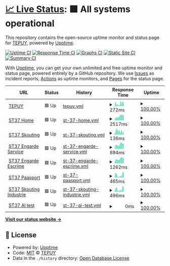 # [📈 Live Status](https://uptime.tepuy.site): <!--live status--> **🟩 All systems operational**

This repository contains the open-source uptime monitor and status page for [TEPUY](https://tepuy.site), powered by [Upptime](https://github.com/upptime/upptime).

[![Uptime CI](https://github.com/figueredoalvarez/upptime/workflows/Uptime%20CI/badge.svg)](https://github.com/figueredoalvarez/upptime/actions?query=workflow%3A%22Uptime+CI%22)
[![Response Time CI](https://github.com/figueredoalvarez/upptime/workflows/Response%20Time%20CI/badge.svg)](https://github.com/figueredoalvarez/upptime/actions?query=workflow%3A%22Response+Time+CI%22)
[![Graphs CI](https://github.com/figueredoalvarez/upptime/workflows/Graphs%20CI/badge.svg)](https://github.com/figueredoalvarez/upptime/actions?query=workflow%3A%22Graphs+CI%22)
[![Static Site CI](https://github.com/figueredoalvarez/upptime/workflows/Static%20Site%20CI/badge.svg)](https://github.com/figueredoalvarez/upptime/actions?query=workflow%3A%22Static+Site+CI%22)
[![Summary CI](https://github.com/figueredoalvarez/upptime/workflows/Summary%20CI/badge.svg)](https://github.com/figueredoalvarez/upptime/actions?query=workflow%3A%22Summary+CI%22)

With [Upptime](https://upptime.js.org), you can get your own unlimited and free uptime monitor and status page, powered entirely by a GitHub repository. We use [Issues](https://github.com/figueredoalvarez/upptime/issues) as incident reports, [Actions](https://github.com/figueredoalvarez/upptime/actions) as uptime monitors, and [Pages](https://uptime.tepuy.site) for the status page.

<!--start: status pages-->
<!-- This summary is generated by Upptime (https://github.com/upptime/upptime) -->
<!-- Do not edit this manually, your changes will be overwritten -->
<!-- prettier-ignore -->
| URL | Status | History | Response Time | Uptime |
| --- | ------ | ------- | ------------- | ------ |
| <img alt="" src="https://favicons.githubusercontent.com/tepuy.site" height="13"> [TEPUY](https://tepuy.site) | 🟩 Up | [tepuy.yml](https://github.com/figueredoalvarez/upptime/commits/HEAD/history/tepuy.yml) | <details><summary><img alt="Response time graph" src="./graphs/tepuy/response-time-week.png" height="20"> 272ms</summary><br><a href="https://uptime.tepuy.site/history/tepuy"><img alt="Response time 173" src="https://img.shields.io/endpoint?url=https%3A%2F%2Fraw.githubusercontent.com%2Ffigueredoalvarez%2Fupptime%2FHEAD%2Fapi%2Ftepuy%2Fresponse-time.json"></a><br><a href="https://uptime.tepuy.site/history/tepuy"><img alt="24-hour response time 283" src="https://img.shields.io/endpoint?url=https%3A%2F%2Fraw.githubusercontent.com%2Ffigueredoalvarez%2Fupptime%2FHEAD%2Fapi%2Ftepuy%2Fresponse-time-day.json"></a><br><a href="https://uptime.tepuy.site/history/tepuy"><img alt="7-day response time 272" src="https://img.shields.io/endpoint?url=https%3A%2F%2Fraw.githubusercontent.com%2Ffigueredoalvarez%2Fupptime%2FHEAD%2Fapi%2Ftepuy%2Fresponse-time-week.json"></a><br><a href="https://uptime.tepuy.site/history/tepuy"><img alt="30-day response time 198" src="https://img.shields.io/endpoint?url=https%3A%2F%2Fraw.githubusercontent.com%2Ffigueredoalvarez%2Fupptime%2FHEAD%2Fapi%2Ftepuy%2Fresponse-time-month.json"></a><br><a href="https://uptime.tepuy.site/history/tepuy"><img alt="1-year response time 173" src="https://img.shields.io/endpoint?url=https%3A%2F%2Fraw.githubusercontent.com%2Ffigueredoalvarez%2Fupptime%2FHEAD%2Fapi%2Ftepuy%2Fresponse-time-year.json"></a></details> | <details><summary><a href="https://uptime.tepuy.site/history/tepuy">100.00%</a></summary><a href="https://uptime.tepuy.site/history/tepuy"><img alt="All-time uptime 60.16%" src="https://img.shields.io/endpoint?url=https%3A%2F%2Fraw.githubusercontent.com%2Ffigueredoalvarez%2Fupptime%2FHEAD%2Fapi%2Ftepuy%2Fuptime.json"></a><br><a href="https://uptime.tepuy.site/history/tepuy"><img alt="24-hour uptime 100.00%" src="https://img.shields.io/endpoint?url=https%3A%2F%2Fraw.githubusercontent.com%2Ffigueredoalvarez%2Fupptime%2FHEAD%2Fapi%2Ftepuy%2Fuptime-day.json"></a><br><a href="https://uptime.tepuy.site/history/tepuy"><img alt="7-day uptime 100.00%" src="https://img.shields.io/endpoint?url=https%3A%2F%2Fraw.githubusercontent.com%2Ffigueredoalvarez%2Fupptime%2FHEAD%2Fapi%2Ftepuy%2Fuptime-week.json"></a><br><a href="https://uptime.tepuy.site/history/tepuy"><img alt="30-day uptime 50.11%" src="https://img.shields.io/endpoint?url=https%3A%2F%2Fraw.githubusercontent.com%2Ffigueredoalvarez%2Fupptime%2FHEAD%2Fapi%2Ftepuy%2Fuptime-month.json"></a><br><a href="https://uptime.tepuy.site/history/tepuy"><img alt="1-year uptime 60.16%" src="https://img.shields.io/endpoint?url=https%3A%2F%2Fraw.githubusercontent.com%2Ffigueredoalvarez%2Fupptime%2FHEAD%2Fapi%2Ftepuy%2Fuptime-year.json"></a></details>
| <img alt="" src="https://favicons.githubusercontent.com/www.st37.fr" height="13"> [ST37 Home](https://www.st37.fr) | 🟩 Up | [st-37-home.yml](https://github.com/figueredoalvarez/upptime/commits/HEAD/history/st-37-home.yml) | <details><summary><img alt="Response time graph" src="./graphs/st-37-home/response-time-week.png" height="20"> 2517ms</summary><br><a href="https://uptime.tepuy.site/history/st-37-home"><img alt="Response time 2435" src="https://img.shields.io/endpoint?url=https%3A%2F%2Fraw.githubusercontent.com%2Ffigueredoalvarez%2Fupptime%2FHEAD%2Fapi%2Fst-37-home%2Fresponse-time.json"></a><br><a href="https://uptime.tepuy.site/history/st-37-home"><img alt="24-hour response time 2021" src="https://img.shields.io/endpoint?url=https%3A%2F%2Fraw.githubusercontent.com%2Ffigueredoalvarez%2Fupptime%2FHEAD%2Fapi%2Fst-37-home%2Fresponse-time-day.json"></a><br><a href="https://uptime.tepuy.site/history/st-37-home"><img alt="7-day response time 2517" src="https://img.shields.io/endpoint?url=https%3A%2F%2Fraw.githubusercontent.com%2Ffigueredoalvarez%2Fupptime%2FHEAD%2Fapi%2Fst-37-home%2Fresponse-time-week.json"></a><br><a href="https://uptime.tepuy.site/history/st-37-home"><img alt="30-day response time 2541" src="https://img.shields.io/endpoint?url=https%3A%2F%2Fraw.githubusercontent.com%2Ffigueredoalvarez%2Fupptime%2FHEAD%2Fapi%2Fst-37-home%2Fresponse-time-month.json"></a><br><a href="https://uptime.tepuy.site/history/st-37-home"><img alt="1-year response time 2435" src="https://img.shields.io/endpoint?url=https%3A%2F%2Fraw.githubusercontent.com%2Ffigueredoalvarez%2Fupptime%2FHEAD%2Fapi%2Fst-37-home%2Fresponse-time-year.json"></a></details> | <details><summary><a href="https://uptime.tepuy.site/history/st-37-home">100.00%</a></summary><a href="https://uptime.tepuy.site/history/st-37-home"><img alt="All-time uptime 99.91%" src="https://img.shields.io/endpoint?url=https%3A%2F%2Fraw.githubusercontent.com%2Ffigueredoalvarez%2Fupptime%2FHEAD%2Fapi%2Fst-37-home%2Fuptime.json"></a><br><a href="https://uptime.tepuy.site/history/st-37-home"><img alt="24-hour uptime 100.00%" src="https://img.shields.io/endpoint?url=https%3A%2F%2Fraw.githubusercontent.com%2Ffigueredoalvarez%2Fupptime%2FHEAD%2Fapi%2Fst-37-home%2Fuptime-day.json"></a><br><a href="https://uptime.tepuy.site/history/st-37-home"><img alt="7-day uptime 100.00%" src="https://img.shields.io/endpoint?url=https%3A%2F%2Fraw.githubusercontent.com%2Ffigueredoalvarez%2Fupptime%2FHEAD%2Fapi%2Fst-37-home%2Fuptime-week.json"></a><br><a href="https://uptime.tepuy.site/history/st-37-home"><img alt="30-day uptime 99.88%" src="https://img.shields.io/endpoint?url=https%3A%2F%2Fraw.githubusercontent.com%2Ffigueredoalvarez%2Fupptime%2FHEAD%2Fapi%2Fst-37-home%2Fuptime-month.json"></a><br><a href="https://uptime.tepuy.site/history/st-37-home"><img alt="1-year uptime 99.91%" src="https://img.shields.io/endpoint?url=https%3A%2F%2Fraw.githubusercontent.com%2Ffigueredoalvarez%2Fupptime%2FHEAD%2Fapi%2Fst-37-home%2Fuptime-year.json"></a></details>
| <img alt="" src="https://favicons.githubusercontent.com/skouting.st37.fr" height="13"> [ST37 Skouting](https://skouting.st37.fr) | 🟩 Up | [st-37-skouting.yml](https://github.com/figueredoalvarez/upptime/commits/HEAD/history/st-37-skouting.yml) | <details><summary><img alt="Response time graph" src="./graphs/st-37-skouting/response-time-week.png" height="20"> 136ms</summary><br><a href="https://uptime.tepuy.site/history/st-37-skouting"><img alt="Response time 165" src="https://img.shields.io/endpoint?url=https%3A%2F%2Fraw.githubusercontent.com%2Ffigueredoalvarez%2Fupptime%2FHEAD%2Fapi%2Fst-37-skouting%2Fresponse-time.json"></a><br><a href="https://uptime.tepuy.site/history/st-37-skouting"><img alt="24-hour response time 215" src="https://img.shields.io/endpoint?url=https%3A%2F%2Fraw.githubusercontent.com%2Ffigueredoalvarez%2Fupptime%2FHEAD%2Fapi%2Fst-37-skouting%2Fresponse-time-day.json"></a><br><a href="https://uptime.tepuy.site/history/st-37-skouting"><img alt="7-day response time 136" src="https://img.shields.io/endpoint?url=https%3A%2F%2Fraw.githubusercontent.com%2Ffigueredoalvarez%2Fupptime%2FHEAD%2Fapi%2Fst-37-skouting%2Fresponse-time-week.json"></a><br><a href="https://uptime.tepuy.site/history/st-37-skouting"><img alt="30-day response time 166" src="https://img.shields.io/endpoint?url=https%3A%2F%2Fraw.githubusercontent.com%2Ffigueredoalvarez%2Fupptime%2FHEAD%2Fapi%2Fst-37-skouting%2Fresponse-time-month.json"></a><br><a href="https://uptime.tepuy.site/history/st-37-skouting"><img alt="1-year response time 165" src="https://img.shields.io/endpoint?url=https%3A%2F%2Fraw.githubusercontent.com%2Ffigueredoalvarez%2Fupptime%2FHEAD%2Fapi%2Fst-37-skouting%2Fresponse-time-year.json"></a></details> | <details><summary><a href="https://uptime.tepuy.site/history/st-37-skouting">100.00%</a></summary><a href="https://uptime.tepuy.site/history/st-37-skouting"><img alt="All-time uptime 100.00%" src="https://img.shields.io/endpoint?url=https%3A%2F%2Fraw.githubusercontent.com%2Ffigueredoalvarez%2Fupptime%2FHEAD%2Fapi%2Fst-37-skouting%2Fuptime.json"></a><br><a href="https://uptime.tepuy.site/history/st-37-skouting"><img alt="24-hour uptime 100.00%" src="https://img.shields.io/endpoint?url=https%3A%2F%2Fraw.githubusercontent.com%2Ffigueredoalvarez%2Fupptime%2FHEAD%2Fapi%2Fst-37-skouting%2Fuptime-day.json"></a><br><a href="https://uptime.tepuy.site/history/st-37-skouting"><img alt="7-day uptime 100.00%" src="https://img.shields.io/endpoint?url=https%3A%2F%2Fraw.githubusercontent.com%2Ffigueredoalvarez%2Fupptime%2FHEAD%2Fapi%2Fst-37-skouting%2Fuptime-week.json"></a><br><a href="https://uptime.tepuy.site/history/st-37-skouting"><img alt="30-day uptime 100.00%" src="https://img.shields.io/endpoint?url=https%3A%2F%2Fraw.githubusercontent.com%2Ffigueredoalvarez%2Fupptime%2FHEAD%2Fapi%2Fst-37-skouting%2Fuptime-month.json"></a><br><a href="https://uptime.tepuy.site/history/st-37-skouting"><img alt="1-year uptime 100.00%" src="https://img.shields.io/endpoint?url=https%3A%2F%2Fraw.githubusercontent.com%2Ffigueredoalvarez%2Fupptime%2FHEAD%2Fapi%2Fst-37-skouting%2Fuptime-year.json"></a></details>
| <img alt="" src="https://favicons.githubusercontent.com/engarde-service.com" height="13"> [ST37 Engarde Service](https://engarde-service.com) | 🟩 Up | [st-37-engarde-service.yml](https://github.com/figueredoalvarez/upptime/commits/HEAD/history/st-37-engarde-service.yml) | <details><summary><img alt="Response time graph" src="./graphs/st-37-engarde-service/response-time-week.png" height="20"> 894ms</summary><br><a href="https://uptime.tepuy.site/history/st-37-engarde-service"><img alt="Response time 736" src="https://img.shields.io/endpoint?url=https%3A%2F%2Fraw.githubusercontent.com%2Ffigueredoalvarez%2Fupptime%2FHEAD%2Fapi%2Fst-37-engarde-service%2Fresponse-time.json"></a><br><a href="https://uptime.tepuy.site/history/st-37-engarde-service"><img alt="24-hour response time 913" src="https://img.shields.io/endpoint?url=https%3A%2F%2Fraw.githubusercontent.com%2Ffigueredoalvarez%2Fupptime%2FHEAD%2Fapi%2Fst-37-engarde-service%2Fresponse-time-day.json"></a><br><a href="https://uptime.tepuy.site/history/st-37-engarde-service"><img alt="7-day response time 894" src="https://img.shields.io/endpoint?url=https%3A%2F%2Fraw.githubusercontent.com%2Ffigueredoalvarez%2Fupptime%2FHEAD%2Fapi%2Fst-37-engarde-service%2Fresponse-time-week.json"></a><br><a href="https://uptime.tepuy.site/history/st-37-engarde-service"><img alt="30-day response time 774" src="https://img.shields.io/endpoint?url=https%3A%2F%2Fraw.githubusercontent.com%2Ffigueredoalvarez%2Fupptime%2FHEAD%2Fapi%2Fst-37-engarde-service%2Fresponse-time-month.json"></a><br><a href="https://uptime.tepuy.site/history/st-37-engarde-service"><img alt="1-year response time 736" src="https://img.shields.io/endpoint?url=https%3A%2F%2Fraw.githubusercontent.com%2Ffigueredoalvarez%2Fupptime%2FHEAD%2Fapi%2Fst-37-engarde-service%2Fresponse-time-year.json"></a></details> | <details><summary><a href="https://uptime.tepuy.site/history/st-37-engarde-service">100.00%</a></summary><a href="https://uptime.tepuy.site/history/st-37-engarde-service"><img alt="All-time uptime 100.00%" src="https://img.shields.io/endpoint?url=https%3A%2F%2Fraw.githubusercontent.com%2Ffigueredoalvarez%2Fupptime%2FHEAD%2Fapi%2Fst-37-engarde-service%2Fuptime.json"></a><br><a href="https://uptime.tepuy.site/history/st-37-engarde-service"><img alt="24-hour uptime 100.00%" src="https://img.shields.io/endpoint?url=https%3A%2F%2Fraw.githubusercontent.com%2Ffigueredoalvarez%2Fupptime%2FHEAD%2Fapi%2Fst-37-engarde-service%2Fuptime-day.json"></a><br><a href="https://uptime.tepuy.site/history/st-37-engarde-service"><img alt="7-day uptime 100.00%" src="https://img.shields.io/endpoint?url=https%3A%2F%2Fraw.githubusercontent.com%2Ffigueredoalvarez%2Fupptime%2FHEAD%2Fapi%2Fst-37-engarde-service%2Fuptime-week.json"></a><br><a href="https://uptime.tepuy.site/history/st-37-engarde-service"><img alt="30-day uptime 100.00%" src="https://img.shields.io/endpoint?url=https%3A%2F%2Fraw.githubusercontent.com%2Ffigueredoalvarez%2Fupptime%2FHEAD%2Fapi%2Fst-37-engarde-service%2Fuptime-month.json"></a><br><a href="https://uptime.tepuy.site/history/st-37-engarde-service"><img alt="1-year uptime 100.00%" src="https://img.shields.io/endpoint?url=https%3A%2F%2Fraw.githubusercontent.com%2Ffigueredoalvarez%2Fupptime%2FHEAD%2Fapi%2Fst-37-engarde-service%2Fuptime-year.json"></a></details>
| <img alt="" src="https://favicons.githubusercontent.com/www.engarde-escrime.com" height="13"> [ST37 Engarde Escrime](https://www.engarde-escrime.com) | 🟩 Up | [st-37-engarde-escrime.yml](https://github.com/figueredoalvarez/upptime/commits/HEAD/history/st-37-engarde-escrime.yml) | <details><summary><img alt="Response time graph" src="./graphs/st-37-engarde-escrime/response-time-week.png" height="20"> 1262ms</summary><br><a href="https://uptime.tepuy.site/history/st-37-engarde-escrime"><img alt="Response time 1040" src="https://img.shields.io/endpoint?url=https%3A%2F%2Fraw.githubusercontent.com%2Ffigueredoalvarez%2Fupptime%2FHEAD%2Fapi%2Fst-37-engarde-escrime%2Fresponse-time.json"></a><br><a href="https://uptime.tepuy.site/history/st-37-engarde-escrime"><img alt="24-hour response time 1559" src="https://img.shields.io/endpoint?url=https%3A%2F%2Fraw.githubusercontent.com%2Ffigueredoalvarez%2Fupptime%2FHEAD%2Fapi%2Fst-37-engarde-escrime%2Fresponse-time-day.json"></a><br><a href="https://uptime.tepuy.site/history/st-37-engarde-escrime"><img alt="7-day response time 1262" src="https://img.shields.io/endpoint?url=https%3A%2F%2Fraw.githubusercontent.com%2Ffigueredoalvarez%2Fupptime%2FHEAD%2Fapi%2Fst-37-engarde-escrime%2Fresponse-time-week.json"></a><br><a href="https://uptime.tepuy.site/history/st-37-engarde-escrime"><img alt="30-day response time 1145" src="https://img.shields.io/endpoint?url=https%3A%2F%2Fraw.githubusercontent.com%2Ffigueredoalvarez%2Fupptime%2FHEAD%2Fapi%2Fst-37-engarde-escrime%2Fresponse-time-month.json"></a><br><a href="https://uptime.tepuy.site/history/st-37-engarde-escrime"><img alt="1-year response time 1040" src="https://img.shields.io/endpoint?url=https%3A%2F%2Fraw.githubusercontent.com%2Ffigueredoalvarez%2Fupptime%2FHEAD%2Fapi%2Fst-37-engarde-escrime%2Fresponse-time-year.json"></a></details> | <details><summary><a href="https://uptime.tepuy.site/history/st-37-engarde-escrime">100.00%</a></summary><a href="https://uptime.tepuy.site/history/st-37-engarde-escrime"><img alt="All-time uptime 99.71%" src="https://img.shields.io/endpoint?url=https%3A%2F%2Fraw.githubusercontent.com%2Ffigueredoalvarez%2Fupptime%2FHEAD%2Fapi%2Fst-37-engarde-escrime%2Fuptime.json"></a><br><a href="https://uptime.tepuy.site/history/st-37-engarde-escrime"><img alt="24-hour uptime 100.00%" src="https://img.shields.io/endpoint?url=https%3A%2F%2Fraw.githubusercontent.com%2Ffigueredoalvarez%2Fupptime%2FHEAD%2Fapi%2Fst-37-engarde-escrime%2Fuptime-day.json"></a><br><a href="https://uptime.tepuy.site/history/st-37-engarde-escrime"><img alt="7-day uptime 100.00%" src="https://img.shields.io/endpoint?url=https%3A%2F%2Fraw.githubusercontent.com%2Ffigueredoalvarez%2Fupptime%2FHEAD%2Fapi%2Fst-37-engarde-escrime%2Fuptime-week.json"></a><br><a href="https://uptime.tepuy.site/history/st-37-engarde-escrime"><img alt="30-day uptime 99.59%" src="https://img.shields.io/endpoint?url=https%3A%2F%2Fraw.githubusercontent.com%2Ffigueredoalvarez%2Fupptime%2FHEAD%2Fapi%2Fst-37-engarde-escrime%2Fuptime-month.json"></a><br><a href="https://uptime.tepuy.site/history/st-37-engarde-escrime"><img alt="1-year uptime 99.71%" src="https://img.shields.io/endpoint?url=https%3A%2F%2Fraw.githubusercontent.com%2Ffigueredoalvarez%2Fupptime%2FHEAD%2Fapi%2Fst-37-engarde-escrime%2Fuptime-year.json"></a></details>
| <img alt="" src="https://favicons.githubusercontent.com/www.paasport.st37.fr" height="13"> [ST37 Paasport](https://www.paasport.st37.fr) | 🟩 Up | [st-37-paasport.yml](https://github.com/figueredoalvarez/upptime/commits/HEAD/history/st-37-paasport.yml) | <details><summary><img alt="Response time graph" src="./graphs/st-37-paasport/response-time-week.png" height="20"> 465ms</summary><br><a href="https://uptime.tepuy.site/history/st-37-paasport"><img alt="Response time 551" src="https://img.shields.io/endpoint?url=https%3A%2F%2Fraw.githubusercontent.com%2Ffigueredoalvarez%2Fupptime%2FHEAD%2Fapi%2Fst-37-paasport%2Fresponse-time.json"></a><br><a href="https://uptime.tepuy.site/history/st-37-paasport"><img alt="24-hour response time 380" src="https://img.shields.io/endpoint?url=https%3A%2F%2Fraw.githubusercontent.com%2Ffigueredoalvarez%2Fupptime%2FHEAD%2Fapi%2Fst-37-paasport%2Fresponse-time-day.json"></a><br><a href="https://uptime.tepuy.site/history/st-37-paasport"><img alt="7-day response time 465" src="https://img.shields.io/endpoint?url=https%3A%2F%2Fraw.githubusercontent.com%2Ffigueredoalvarez%2Fupptime%2FHEAD%2Fapi%2Fst-37-paasport%2Fresponse-time-week.json"></a><br><a href="https://uptime.tepuy.site/history/st-37-paasport"><img alt="30-day response time 481" src="https://img.shields.io/endpoint?url=https%3A%2F%2Fraw.githubusercontent.com%2Ffigueredoalvarez%2Fupptime%2FHEAD%2Fapi%2Fst-37-paasport%2Fresponse-time-month.json"></a><br><a href="https://uptime.tepuy.site/history/st-37-paasport"><img alt="1-year response time 551" src="https://img.shields.io/endpoint?url=https%3A%2F%2Fraw.githubusercontent.com%2Ffigueredoalvarez%2Fupptime%2FHEAD%2Fapi%2Fst-37-paasport%2Fresponse-time-year.json"></a></details> | <details><summary><a href="https://uptime.tepuy.site/history/st-37-paasport">100.00%</a></summary><a href="https://uptime.tepuy.site/history/st-37-paasport"><img alt="All-time uptime 100.00%" src="https://img.shields.io/endpoint?url=https%3A%2F%2Fraw.githubusercontent.com%2Ffigueredoalvarez%2Fupptime%2FHEAD%2Fapi%2Fst-37-paasport%2Fuptime.json"></a><br><a href="https://uptime.tepuy.site/history/st-37-paasport"><img alt="24-hour uptime 100.00%" src="https://img.shields.io/endpoint?url=https%3A%2F%2Fraw.githubusercontent.com%2Ffigueredoalvarez%2Fupptime%2FHEAD%2Fapi%2Fst-37-paasport%2Fuptime-day.json"></a><br><a href="https://uptime.tepuy.site/history/st-37-paasport"><img alt="7-day uptime 100.00%" src="https://img.shields.io/endpoint?url=https%3A%2F%2Fraw.githubusercontent.com%2Ffigueredoalvarez%2Fupptime%2FHEAD%2Fapi%2Fst-37-paasport%2Fuptime-week.json"></a><br><a href="https://uptime.tepuy.site/history/st-37-paasport"><img alt="30-day uptime 100.00%" src="https://img.shields.io/endpoint?url=https%3A%2F%2Fraw.githubusercontent.com%2Ffigueredoalvarez%2Fupptime%2FHEAD%2Fapi%2Fst-37-paasport%2Fuptime-month.json"></a><br><a href="https://uptime.tepuy.site/history/st-37-paasport"><img alt="1-year uptime 100.00%" src="https://img.shields.io/endpoint?url=https%3A%2F%2Fraw.githubusercontent.com%2Ffigueredoalvarez%2Fupptime%2FHEAD%2Fapi%2Fst-37-paasport%2Fuptime-year.json"></a></details>
| <img alt="" src="https://favicons.githubusercontent.com/www.industrie.st37.fr" height="13"> [ST37 Skouting Industrie](https://www.industrie.st37.fr) | 🟩 Up | [st-37-skouting-industrie.yml](https://github.com/figueredoalvarez/upptime/commits/HEAD/history/st-37-skouting-industrie.yml) | <details><summary><img alt="Response time graph" src="./graphs/st-37-skouting-industrie/response-time-week.png" height="20"> 496ms</summary><br><a href="https://uptime.tepuy.site/history/st-37-skouting-industrie"><img alt="Response time 547" src="https://img.shields.io/endpoint?url=https%3A%2F%2Fraw.githubusercontent.com%2Ffigueredoalvarez%2Fupptime%2FHEAD%2Fapi%2Fst-37-skouting-industrie%2Fresponse-time.json"></a><br><a href="https://uptime.tepuy.site/history/st-37-skouting-industrie"><img alt="24-hour response time 554" src="https://img.shields.io/endpoint?url=https%3A%2F%2Fraw.githubusercontent.com%2Ffigueredoalvarez%2Fupptime%2FHEAD%2Fapi%2Fst-37-skouting-industrie%2Fresponse-time-day.json"></a><br><a href="https://uptime.tepuy.site/history/st-37-skouting-industrie"><img alt="7-day response time 496" src="https://img.shields.io/endpoint?url=https%3A%2F%2Fraw.githubusercontent.com%2Ffigueredoalvarez%2Fupptime%2FHEAD%2Fapi%2Fst-37-skouting-industrie%2Fresponse-time-week.json"></a><br><a href="https://uptime.tepuy.site/history/st-37-skouting-industrie"><img alt="30-day response time 476" src="https://img.shields.io/endpoint?url=https%3A%2F%2Fraw.githubusercontent.com%2Ffigueredoalvarez%2Fupptime%2FHEAD%2Fapi%2Fst-37-skouting-industrie%2Fresponse-time-month.json"></a><br><a href="https://uptime.tepuy.site/history/st-37-skouting-industrie"><img alt="1-year response time 547" src="https://img.shields.io/endpoint?url=https%3A%2F%2Fraw.githubusercontent.com%2Ffigueredoalvarez%2Fupptime%2FHEAD%2Fapi%2Fst-37-skouting-industrie%2Fresponse-time-year.json"></a></details> | <details><summary><a href="https://uptime.tepuy.site/history/st-37-skouting-industrie">100.00%</a></summary><a href="https://uptime.tepuy.site/history/st-37-skouting-industrie"><img alt="All-time uptime 100.00%" src="https://img.shields.io/endpoint?url=https%3A%2F%2Fraw.githubusercontent.com%2Ffigueredoalvarez%2Fupptime%2FHEAD%2Fapi%2Fst-37-skouting-industrie%2Fuptime.json"></a><br><a href="https://uptime.tepuy.site/history/st-37-skouting-industrie"><img alt="24-hour uptime 100.00%" src="https://img.shields.io/endpoint?url=https%3A%2F%2Fraw.githubusercontent.com%2Ffigueredoalvarez%2Fupptime%2FHEAD%2Fapi%2Fst-37-skouting-industrie%2Fuptime-day.json"></a><br><a href="https://uptime.tepuy.site/history/st-37-skouting-industrie"><img alt="7-day uptime 100.00%" src="https://img.shields.io/endpoint?url=https%3A%2F%2Fraw.githubusercontent.com%2Ffigueredoalvarez%2Fupptime%2FHEAD%2Fapi%2Fst-37-skouting-industrie%2Fuptime-week.json"></a><br><a href="https://uptime.tepuy.site/history/st-37-skouting-industrie"><img alt="30-day uptime 100.00%" src="https://img.shields.io/endpoint?url=https%3A%2F%2Fraw.githubusercontent.com%2Ffigueredoalvarez%2Fupptime%2FHEAD%2Fapi%2Fst-37-skouting-industrie%2Fuptime-month.json"></a><br><a href="https://uptime.tepuy.site/history/st-37-skouting-industrie"><img alt="1-year uptime 100.00%" src="https://img.shields.io/endpoint?url=https%3A%2F%2Fraw.githubusercontent.com%2Ffigueredoalvarez%2Fupptime%2FHEAD%2Fapi%2Fst-37-skouting-industrie%2Fuptime-year.json"></a></details>
| <img alt="" src="https://favicons.githubusercontent.com/null" height="13"> [ST37 AI test](aist.st37.fr) | 🟩 Up | [st-37-ai-test.yml](https://github.com/figueredoalvarez/upptime/commits/HEAD/history/st-37-ai-test.yml) | <details><summary><img alt="Response time graph" src="./graphs/st-37-ai-test/response-time-week.png" height="20"> 0ms</summary><br><a href="https://uptime.tepuy.site/history/st-37-ai-test"><img alt="Response time 0" src="https://img.shields.io/endpoint?url=https%3A%2F%2Fraw.githubusercontent.com%2Ffigueredoalvarez%2Fupptime%2FHEAD%2Fapi%2Fst-37-ai-test%2Fresponse-time.json"></a><br><a href="https://uptime.tepuy.site/history/st-37-ai-test"><img alt="24-hour response time 0" src="https://img.shields.io/endpoint?url=https%3A%2F%2Fraw.githubusercontent.com%2Ffigueredoalvarez%2Fupptime%2FHEAD%2Fapi%2Fst-37-ai-test%2Fresponse-time-day.json"></a><br><a href="https://uptime.tepuy.site/history/st-37-ai-test"><img alt="7-day response time 0" src="https://img.shields.io/endpoint?url=https%3A%2F%2Fraw.githubusercontent.com%2Ffigueredoalvarez%2Fupptime%2FHEAD%2Fapi%2Fst-37-ai-test%2Fresponse-time-week.json"></a><br><a href="https://uptime.tepuy.site/history/st-37-ai-test"><img alt="30-day response time 0" src="https://img.shields.io/endpoint?url=https%3A%2F%2Fraw.githubusercontent.com%2Ffigueredoalvarez%2Fupptime%2FHEAD%2Fapi%2Fst-37-ai-test%2Fresponse-time-month.json"></a><br><a href="https://uptime.tepuy.site/history/st-37-ai-test"><img alt="1-year response time 0" src="https://img.shields.io/endpoint?url=https%3A%2F%2Fraw.githubusercontent.com%2Ffigueredoalvarez%2Fupptime%2FHEAD%2Fapi%2Fst-37-ai-test%2Fresponse-time-year.json"></a></details> | <details><summary><a href="https://uptime.tepuy.site/history/st-37-ai-test">100.00%</a></summary><a href="https://uptime.tepuy.site/history/st-37-ai-test"><img alt="All-time uptime 100.00%" src="https://img.shields.io/endpoint?url=https%3A%2F%2Fraw.githubusercontent.com%2Ffigueredoalvarez%2Fupptime%2FHEAD%2Fapi%2Fst-37-ai-test%2Fuptime.json"></a><br><a href="https://uptime.tepuy.site/history/st-37-ai-test"><img alt="24-hour uptime 100.00%" src="https://img.shields.io/endpoint?url=https%3A%2F%2Fraw.githubusercontent.com%2Ffigueredoalvarez%2Fupptime%2FHEAD%2Fapi%2Fst-37-ai-test%2Fuptime-day.json"></a><br><a href="https://uptime.tepuy.site/history/st-37-ai-test"><img alt="7-day uptime 100.00%" src="https://img.shields.io/endpoint?url=https%3A%2F%2Fraw.githubusercontent.com%2Ffigueredoalvarez%2Fupptime%2FHEAD%2Fapi%2Fst-37-ai-test%2Fuptime-week.json"></a><br><a href="https://uptime.tepuy.site/history/st-37-ai-test"><img alt="30-day uptime 100.00%" src="https://img.shields.io/endpoint?url=https%3A%2F%2Fraw.githubusercontent.com%2Ffigueredoalvarez%2Fupptime%2FHEAD%2Fapi%2Fst-37-ai-test%2Fuptime-month.json"></a><br><a href="https://uptime.tepuy.site/history/st-37-ai-test"><img alt="1-year uptime 100.00%" src="https://img.shields.io/endpoint?url=https%3A%2F%2Fraw.githubusercontent.com%2Ffigueredoalvarez%2Fupptime%2FHEAD%2Fapi%2Fst-37-ai-test%2Fuptime-year.json"></a></details>

<!--end: status pages-->

[**Visit our status website →**](https://uptime.tepuy.site)

## 📄 License

- Powered by: [Upptime](https://github.com/upptime/upptime)
- Code: [MIT](./LICENSE) © [TEPUY](https://tepuy.site)
- Data in the `./history` directory: [Open Database License](https://opendatacommons.org/licenses/odbl/1-0/)
